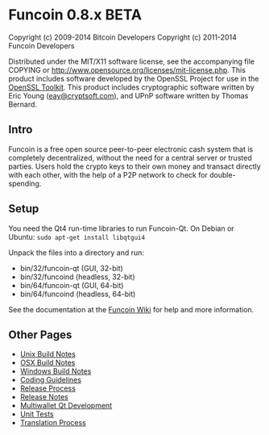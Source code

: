 Funcoin 0.8.x BETA
====================

Copyright (c) 2009-2014 Bitcoin Developers
Copyright (c) 2011-2014 Funcoin Developers

Distributed under the MIT/X11 software license, see the accompanying
file COPYING or http://www.opensource.org/licenses/mit-license.php.
This product includes software developed by the OpenSSL Project for use in the [OpenSSL Toolkit](http://www.openssl.org/). This product includes
cryptographic software written by Eric Young ([eay@cryptsoft.com](mailto:eay@cryptsoft.com)), and UPnP software written by Thomas Bernard.


Intro
---------------------
Funcoin is a free open source peer-to-peer electronic cash system that is
completely decentralized, without the need for a central server or trusted
parties.  Users hold the crypto keys to their own money and transact directly
with each other, with the help of a P2P network to check for double-spending.


Setup
---------------------
You need the Qt4 run-time libraries to run Funcoin-Qt. On Debian or Ubuntu:
	`sudo apt-get install libqtgui4`

Unpack the files into a directory and run:

- bin/32/funcoin-qt (GUI, 32-bit)
- bin/32/funcoind (headless, 32-bit)
- bin/64/funcoin-qt (GUI, 64-bit)
- bin/64/funcoind (headless, 64-bit)

See the documentation at the [Funcoin Wiki](http://funcoin.info)
for help and more information.


Other Pages
---------------------
- [Unix Build Notes](build-unix.md)
- [OSX Build Notes](build-osx.md)
- [Windows Build Notes](build-msw.md)
- [Coding Guidelines](coding.md)
- [Release Process](release-process.md)
- [Release Notes](release-notes.md)
- [Multiwallet Qt Development](multiwallet-qt.md)
- [Unit Tests](unit-tests.md)
- [Translation Process](translation_process.md)
